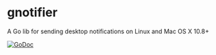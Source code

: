 # gnotifier

A Go lib for sending desktop notifications on Linux and Mac OS X 10.8+

[![GoDoc](hhttp://godoc.org/github.com/haklop/gnotifier?status.png)](http://godoc.org/github.com/haklop/gnotifier)
